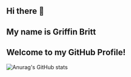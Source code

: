 ## Hi there 👋 
## My name is Griffin Britt
## Welcome to my GitHub Profile!
![Anurag's GitHub stats](https://github-readme-stats.vercel.app/api?username=MaybeGriffin&show_icons=true&theme=transparent&hide=stars,prs)
